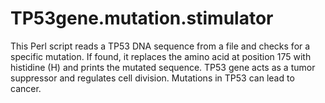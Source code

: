 # TP53gene.mutation.stimulator
This Perl script reads a TP53 DNA sequence from a file and checks for a specific mutation. If found, it replaces the amino acid at position 175 with histidine (H) and prints the mutated sequence. TP53 gene acts as a tumor suppressor and regulates cell division. Mutations in TP53 can lead to cancer.
